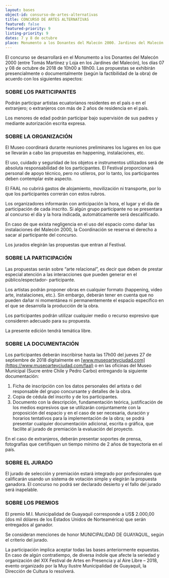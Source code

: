 ```yaml
---
layout: bases
object-id: consurso-de-artes-alternativas
title: CONCURSO DE ARTES ALTERNATIVAS
featured: false
featured-priority: 9
listing-priority: 9
dates: 7 y 8 de octubre
place: Monumento a los Donantes del Malecón 2000. Jardines del Malecón
---
```

El concurso se desarrollará en el Monumento a los Donantes del Malecón 2000 (entre Tomás Martínez y Loja en los Jardines del Malecón), los días 07 y 08 de octubre de 2018 de 10h00 a 18h00. Las propuestas se exhibirán presencialmente o documentalmente (según la factibilidad de la obra) de acuerdo con los siguientes aspectos:

### SOBRE LOS PARTICIPANTES

Podrán participar artistas ecuatorianos residentes en el país o en el extranjero; o extranjeros con más de 2 años de residencia en el país.

Los menores de edad podrán participar bajo supervisión de sus padres y mediante autorización escrita expresa.

### SOBRE LA ORGANIZACIÓN

El Museo coordinará durante reuniones preliminares los lugares en los que se llevarán a cabo las propuestas en happening, instalaciones, etc.

El uso, cuidado y seguridad de los objetos e instrumentos utilizados será de absoluta responsabilidad de los participantes. El Festival proporcionará personal de apoyo técnico, pero no utileros, por lo tanto, los participantes deben contemplar este aspecto.

El FAAL no cubrirá gastos de alojamiento, movilización ni transporte, por lo que los participantes correrán con estos rubros.

Los organizadores informarán con anticipación la hora, el lugar y el día de participación de cada inscrito. Si algún grupo participante no se presentara al concurso el día y la hora indicada, automáticamente será descalificado.

En caso de que exista negligencia en el uso del espacio como dañar las instalaciones del Malecón 2000, la Coordinación se reserva el derecho a sacar al participante del concurso.

Los jurados elegirán las propuestas que entran al Festival.

### SOBRE LA PARTICIPACIÓN

Las propuestas serán sobre “arte relacional”, es decir que deben de prestar especial atención a las interacciones que pueden generar en el público/espectador- participante.

Los artistas podrán proponer obras en cualquier formato (happening, video arte, instalaciones, etc.). Sin embargo, deberán tener en cuenta que no pueden dañar ni momentánea ni permanentemente el espacio específico en el que se desarrolla la producción de la obra.

Los participantes podrán utilizar cualquier medio o recurso expresivo que consideren adecuado para su propuesta.

La presente edición tendrá temática libre.

### SOBRE LA DOCUMENTACIÓN

Los participantes deberán inscribirse hasta las 17h00 del jueves 27 de septiembre de 2018 digitalmente en [www.museoarteyciudad.com](https://www.museoarteyciudad.com/faal) o en las oficinas del Museo Municipal (Sucre entre Chile y Pedro Carbo) entregando la siguiente documentación:

1. Ficha de inscripción con los datos personales del artista o del responsable del grupo concursante y detalles de la obra.
1. Copia de cédula del inscrito y de los participantes.
1. Documento con la descripción, fundamentación teórica, justificación de los medios expresivos que se utilizarán conjuntamente con la proposición del espacio y en el caso de ser necesaria, duración y horarios tentativos para la implementación de la obra; se podrá presentar cualquier documentación adicional, escrita o gráfica, que facilite al jurado de premiación la evaluación del proyecto.

En el caso de extranjeros, deberán presentar soportes de prensa, fotografías que certifiquen un tiempo mínimo de 2 años de trayectoria en el país.

### SOBRE EL JURADO

El jurado de selección y premiación estará integrado por profesionales que calificarán usando un sistema de votación simple y elegirán la propuesta ganadora. El concurso no podrá ser declarado desierto y el fallo del jurado será inapelable.

### SOBRE LOS PREMIOS

El premio M.I. Municipalidad de Guayaquil corresponde a US$ 2.000,00 (dos mil dólares de los Estados Unidos de Norteamérica) que serán entregados al ganador.

Se consideran menciones de honor MUNICIPALIDAD DE GUAYAQUIL, según el criterio del jurado.

La participación implica aceptar todas las bases anteriormente expuestas. En caso de algún contratiempo, de diversa índole que afecte la seriedad y organización del XIX Festival de Artes en Presencia y al Aire Libre – 2018, evento organizado por la Muy Ilustre Municipalidad de Guayaquil, la Dirección de Cultura lo resolverá.